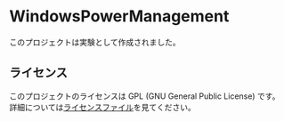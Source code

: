 # WindowsPowerManagement
このプロジェクトは実験として作成されました。

## ライセンス
このプロジェクトのライセンスは GPL (GNU General Public License) です。 詳細については[ライセンスファイル](LICENSE)を見てください。
